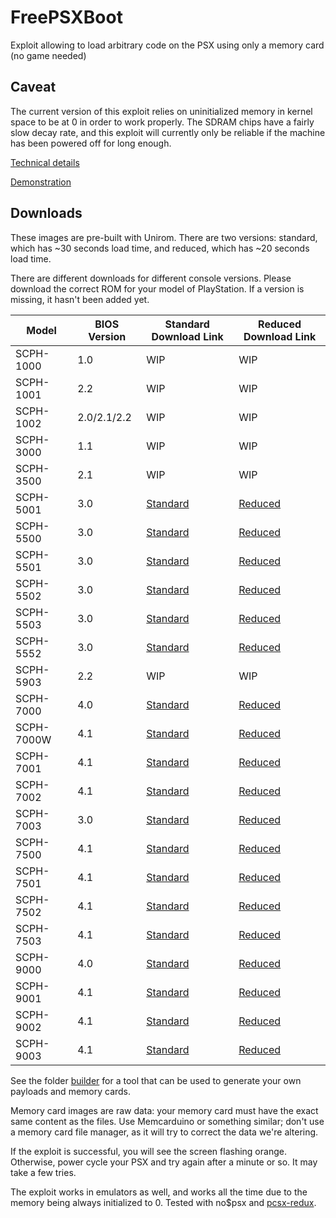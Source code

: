# FreePSXBoot
Exploit allowing to load arbitrary code on the PSX using only a memory card (no game needed)

## Caveat
The current version of this exploit relies on uninitialized memory in kernel space to be at 0 in order to work properly. The SDRAM chips have a fairly slow decay rate, and this exploit will currently only be reliable if the machine has been powered off for long enough.

[Technical details](exploit/EXPLOIT.md)

[Demonstration](https://www.youtube.com/watch?v=29DI-N45V40)

## Downloads
These images are pre-built with Unirom. There are two versions: standard, which has ~30 seconds load time, and reduced, which has ~20 seconds load time.

There are different downloads for different console versions. Please download the correct ROM for your model of PlayStation. If a version is missing, it hasn't been added yet.

| Model     | BIOS Version | Standard Download Link | Reduced Download Link |
|-----------|--------------|------------------------|-----------------------|
| SCPH-1000 | 1.0          | WIP | WIP |
| SCPH-1001 | 2.2          | WIP | WIP |
| SCPH-1002 | 2.0/2.1/2.2  | WIP | WIP |
| SCPH-3000 | 1.1          | WIP | WIP |
| SCPH-3500 | 2.1          | WIP | WIP |
| SCPH-5001 | 3.0          | [Standard](exploit/freepsxboot-unirom-standard-bios3.x.mcd) | [Reduced](exploit/freepsxboot-unirom-reduced-bios3.x.mcd) |
| SCPH-5500 | 3.0          | [Standard](exploit/freepsxboot-unirom-standard-bios3.x.mcd) | [Reduced](exploit/freepsxboot-unirom-reduced-bios3.x.mcd) |
| SCPH-5501 | 3.0          | [Standard](exploit/freepsxboot-unirom-standard-bios3.x.mcd) | [Reduced](exploit/freepsxboot-unirom-reduced-bios3.x.mcd) |
| SCPH-5502 | 3.0          | [Standard](exploit/freepsxboot-unirom-standard-bios3.x.mcd) | [Reduced](exploit/freepsxboot-unirom-reduced-bios3.x.mcd) |
| SCPH-5503 | 3.0          | [Standard](exploit/freepsxboot-unirom-standard-bios3.x.mcd) | [Reduced](exploit/freepsxboot-unirom-reduced-bios3.x.mcd) |
| SCPH-5552 | 3.0          | [Standard](exploit/freepsxboot-unirom-standard-bios3.x.mcd) | [Reduced](exploit/freepsxboot-unirom-reduced-bios3.x.mcd) |
| SCPH-5903 | 2.2          | WIP | WIP |
| SCPH-7000 | 4.0          | [Standard](exploit/freepsxboot-unirom-standard-bios4.x.mcd) | [Reduced](exploit/freepsxboot-unirom-reduced-bios4.x.mcd) |
| SCPH-7000W | 4.1         | [Standard](exploit/freepsxboot-unirom-standard-bios4.x.mcd) | [Reduced](exploit/freepsxboot-unirom-reduced-bios4.x.mcd) |
| SCPH-7001 | 4.1          | [Standard](exploit/freepsxboot-unirom-standard-bios4.x.mcd) | [Reduced](exploit/freepsxboot-unirom-reduced-bios4.x.mcd) |
| SCPH-7002 | 4.1          | [Standard](exploit/freepsxboot-unirom-standard-bios4.x.mcd) | [Reduced](exploit/freepsxboot-unirom-reduced-bios4.x.mcd) |
| SCPH-7003 | 3.0          | [Standard](exploit/freepsxboot-unirom-standard-bios3.x.mcd) | [Reduced](exploit/freepsxboot-unirom-reduced-bios3.x.mcd) |
| SCPH-7500 | 4.1          | [Standard](exploit/freepsxboot-unirom-standard-bios4.x.mcd) | [Reduced](exploit/freepsxboot-unirom-reduced-bios4.x.mcd) |
| SCPH-7501 | 4.1          | [Standard](exploit/freepsxboot-unirom-standard-bios4.x.mcd) | [Reduced](exploit/freepsxboot-unirom-reduced-bios4.x.mcd) |
| SCPH-7502 | 4.1          | [Standard](exploit/freepsxboot-unirom-standard-bios4.x.mcd) | [Reduced](exploit/freepsxboot-unirom-reduced-bios4.x.mcd) |
| SCPH-7503 | 4.1          | [Standard](exploit/freepsxboot-unirom-standard-bios4.x.mcd) | [Reduced](exploit/freepsxboot-unirom-reduced-bios4.x.mcd) |
| SCPH-9000 | 4.0          | [Standard](exploit/freepsxboot-unirom-standard-bios4.x.mcd) | [Reduced](exploit/freepsxboot-unirom-reduced-bios4.x.mcd) |
| SCPH-9001 | 4.1          | [Standard](exploit/freepsxboot-unirom-standard-bios4.x.mcd) | [Reduced](exploit/freepsxboot-unirom-reduced-bios4.x.mcd) |
| SCPH-9002 | 4.1          | [Standard](exploit/freepsxboot-unirom-standard-bios4.x.mcd) | [Reduced](exploit/freepsxboot-unirom-reduced-bios4.x.mcd) |
| SCPH-9003 | 4.1          | [Standard](exploit/freepsxboot-unirom-standard-bios4.x.mcd) | [Reduced](exploit/freepsxboot-unirom-reduced-bios4.x.mcd) |

See the folder [builder](builder) for a tool that can be used to generate your own payloads and memory cards.

Memory card images are raw data: your memory card must have the exact same content as the files. Use Memcarduino or something similar; don't use a memory card file manager, as it will try to correct the data we're altering.

If the exploit is successful, you will see the screen flashing orange. Otherwise, power cycle your PSX and try again after a minute or so. It may take a few tries.

The exploit works in emulators as well, and works all the time due to the memory being always initialized to 0. Tested with no$psx and [pcsx-redux](https://github.com/grumpycoders/pcsx-redux/).
